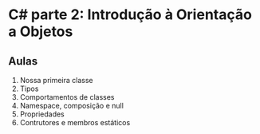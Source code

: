 # C# parte 2: Introdução à Orientação a Objetos

## Aulas
1. Nossa primeira classe
2. Tipos
3. Comportamentos de classes
4. Namespace, composição e null
5. Propriedades
6. Contrutores e membros estáticos
